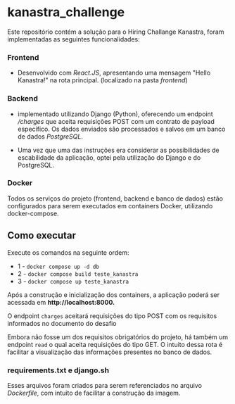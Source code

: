 # kanastra_challenge

Este repositório contém a solução para o Hiring Challange Kanastra, foram implementadas as seguintes funcionalidades:

### Frontend 
- Desenvolvido com *React.JS*, apresentando uma mensagem "Hello Kanastra!" na rota principal.
(localizado na pasta *frontend*)

### Backend 
- implementado utilizando Django (Python), oferecendo um endpoint */charges* que aceita requisições POST com um contrato de payload específico. Os dados enviados são processados e salvos em um banco de dados *PostgreSQL*.

- Uma vez que uma das instruções era considerar as possibilidades de escabilidade da aplicação, optei pela utilização do Django e do PostgreSQL.

### Docker
Todos os serviços do projeto (frontend, backend e banco de dados) estão configurados para serem executados em containers Docker, utilizando docker-compose.

## Como executar

Execute os comandos na seguinte ordem:

+ 1 - `docker compose up -d db`
+ 2 - `docker compose build teste_kanastra`
+ 3 - `docker compose up teste_kanastra`

Após a construção e inicialização dos containers, a aplicação poderá ser acessada em **http://localhost:8000.**

O endpoint `charges` aceitará requisições do tipo POST com os requisitos informados no documento do desafio

Embora não fosse um dos requisitos obrigatórios do projeto, há também um endpoint `read` o qual aceita requisições do tipo GET. O intuito dessa rota é facilitar a visualização das informações presentes no banco de dados.

### requirements.txt e django.sh
Esses arquivos foram criados para serem referenciados no arquivo *Dockerfile*, com intuito de facilitar a construção da imagem. 

